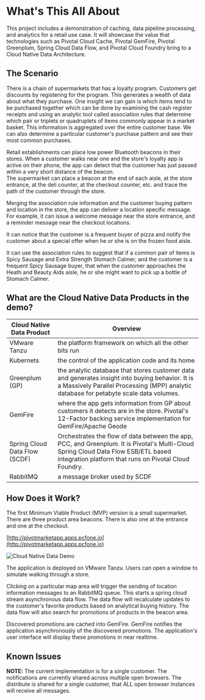 # What's This All About

This project includes a demonstration of caching, data pipeline processing, and analytics for a retail use case. It will showcase the value that technologies such as Pivotal Cloud Cache, Pivotal GemFire, Pivotal Greenplum, Spring Cloud Data Flow, and Pivotal Cloud Foundry bring to a Cloud Native Data Architecture.

## The Scenario

There is a chain of supermarkets that has a loyalty program.  Customers get discounts by registering for the program.  This generates a wealth of data about what they purchase.  One insight we can gain is which items tend to be purchased together which can be done by examining the cash register receipts and using an analytic tool called association rules that determine which pair or triplets or quadruplets of items commonly appear in a market basket.  This information is aggregated over the entire customer base.
We can also determine a particular customer's purchase pattern and see their most common purchases.

Retail establishments can place low power Bluetooth beacons in their stores.  When a customer walks near one and the store's loyalty app is active on their phone, the app can detect that the customer has just passed within a very short distance of the beacon.  
The supermarket can place a beacon at the end of each aisle, at the store entrance, at the deli counter, at the checkout counter, etc. and trace the path of the customer through the store.

Merging the association rule information and the customer buying pattern and location in the store,  the app can deliver a location specific message.  For example, it can issue a welcome message near the store entrance, and a reminder message near the checkout locations.  

It can notice that the customer is a frequent buyer of pizza and notify the customer about a special offer when he or she is on the frozen
food aisle.

It can use the association rules to suggest that if a common pair of items is Spicy Sausage and Extra Strength Stomach Calmer, and the customer is a frequent Spicy Sausage buyer, that when the customer approaches the Heath and Beauty Aids aisle, he or she might want to
pick up a bottle of Stomach Calmer.  

## What are the Cloud Native Data Products in the demo?

Cloud Native Data Product | Overview
-------------------------- | ---------------------------------
VMware Tanzu| the platform framework on which all the other bits run
Kubernets | the control of the application code and its home
Greenplum (GP) | the analytic database that stores customer data and generates insight into buying behavior. It is a Massively Parallel Processing  (MPP) analytic database for petabyte scale data volumes.
GemFire | where the app gets information from GP about customers it detects are in the store. Pivotal's 12-Factor backing service implementation for GemFire/Apache Geode
Spring Cloud Data Flow  (SCDF) | Orchestrates the flow of data between the app, PCC, and Greenplum. It is Pivotal's Multi-Cloud Spring Cloud Data Flow ESB/ETL based integration platform that runs on Pivotal Cloud Foundry.
RabbitMQ | a message broker used by SCDF

##  How Does it Work?

The first Minimum Viable Product (MVP) version is a small supermarket. There are three product area beacons. There is also one at the entrance and one at the checkout.

[http://pivotmarketapp.apps.pcfone.io](http://pivotmarketapp.apps.pcfone.io)

![Cloud Native Data Demo](https://raw.githubusercontent.com/ggreen/retail-store-cloud-native-data/main/docs/cnatd.jpg?raw=true)

The application is deployed on VMware Tanzu.
Users can open a window to simulate walking through a store.

Clicking on a particular map area will trigger the sending of location information messages
to an RabbitMQ queue. This starts a spring cloud stream asynchronous data flow.
The data flow will recalculate updates to the customer's favorite
products based on analytical buying history. The data flow will also  search for promotions of products in the beacon area.

Discovered promotions are cached into GemFire.
GemFire notifies the application asynchronously of the discovered promotions.
The application's user interface will display these promotions in near realtime.

## Known Issues

**NOTE:** The current implementation is for a single customer.
The notifications are currently shared across multiple open browsers.
The distribute is shared for a single customer, that ALL open browser instances will receive all messages.
